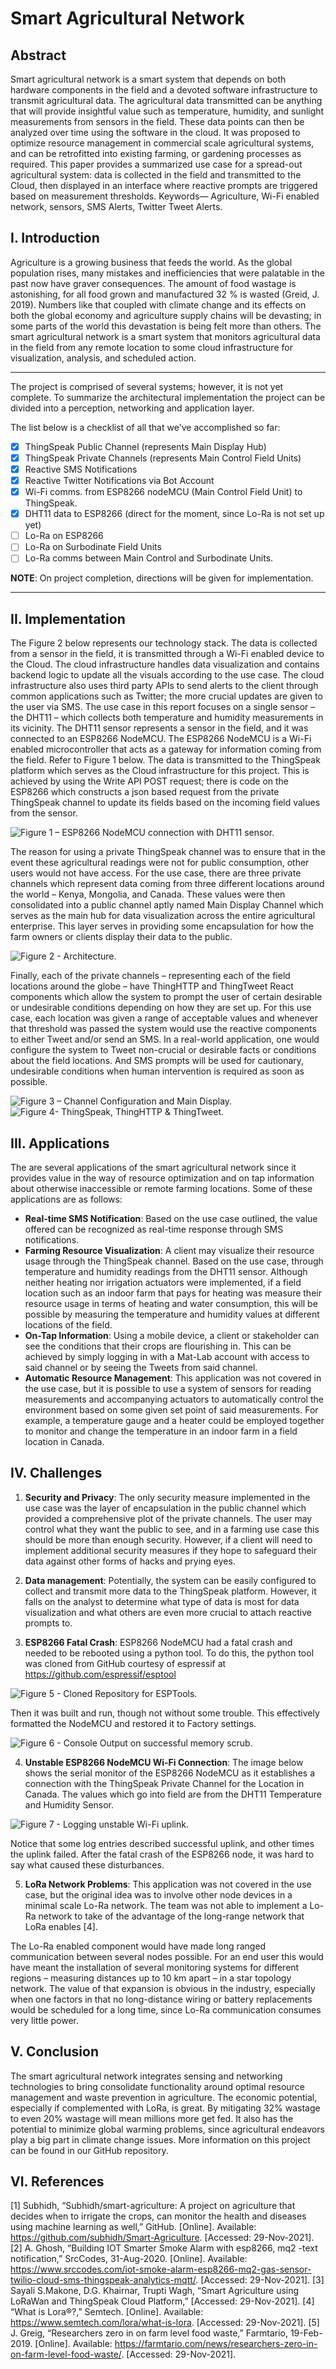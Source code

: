 # Smart Agricultural Network

## Abstract
Smart agricultural network is a smart system that depends on both hardware components in the field and a devoted software infrastructure to transmit agricultural data. The agricultural data transmitted can be anything that will provide insightful value such as temperature, humidity, and sunlight measurements from sensors in the field. These data points can then be analyzed over time using the software in the cloud. It was proposed to optimize resource management in commercial scale agricultural systems, and can be retrofitted into existing farming, or gardening processes as required. This paper provides a summarized use case for a spread-out agricultural system: data is collected in the field and transmitted to the Cloud, then displayed in an interface where reactive prompts are triggered based on measurement thresholds.
Keywords— Agriculture, Wi-Fi enabled network, sensors, SMS Alerts, Twitter Tweet Alerts.


## I.	Introduction 
Agriculture is a growing business that feeds the world. As the global population rises, many mistakes and inefficiencies that were palatable in the past now have graver consequences. The amount of food wastage is astonishing, for all food grown and manufactured 32 % is wasted (Greid, J. 2019). Numbers like that coupled with climate change and its effects on both the global economy and agriculture supply chains will be devasting; in some parts of the world this devastation is being felt more than others. 
The smart agricultural network is a smart system that monitors agricultural data in the field from any remote location to some cloud infrastructure for visualization, analysis, and scheduled action. 

---
The project is comprised of several systems; however, it is not yet complete. To summarize the architectural implementation the project can be divided into a perception, networking and application layer. 

The list below is a checklist of all that we've accomplished so far:
- [x] ThingSpeak Public Channel (represents Main Display Hub)
- [x] ThingSpeak Private Channels (represents Main Control Field Units)
- [x] Reactive SMS Notifications 
- [x] Reactive Twitter Notifications via Bot Account 
- [x] Wi-Fi comms. from ESP8266 nodeMCU (Main Control Field Unit) to ThingSpeak.
- [x] DHT11 data to ESP8266 (direct for the moment, since Lo-Ra is not set up yet)
- [ ] Lo-Ra on ESP8266 
- [ ] Lo-Ra on Surbodinate Field Units
- [ ] Lo-Ra comms between Main Control and Surbodinate Units. 

**NOTE**: On project completion, directions will be given for implementation.

---


## II.	Implementation

The Figure 2 below represents our technology stack. The data is collected from a sensor in the field, it is transmitted through a Wi-Fi enabled device to the Cloud. The cloud infrastructure handles data visualization and contains backend logic to update all the visuals according to the use case. The cloud infrastructure also uses third party APIs to send alerts to the client through common applications such as Twitter; the more crucial updates are given to the user via SMS. 
The use case in this report focuses on a single sensor – the DHT11 – which collects both temperature and humidity measurements in its vicinity. The DHT11 sensor represents a sensor in the field, and it was connected to an ESP8266 NodeMCU. The ESP8266 NodeMCU is a Wi-Fi enabled microcontroller that acts as a gateway for information coming from the field. Refer to Figure 1 below. The data is transmitted to the ThingSpeak platform which serves as the Cloud infrastructure for this project. This is achieved by using the Write API POST request; there is code on the ESP8266 which constructs a json based request from the private ThingSpeak channel to update its fields based on the incoming field values from the sensor. 
 
![Figure 1 – ESP8266 NodeMCU connection with DHT11 sensor.](./images/schematic_incomplete.png)


The reason for using a private ThingSpeak channel was to ensure that in the event these agricultural readings were not for public consumption, other users would not have access. For the use case, there are three private channels which represent data coming from three different locations around the world – Kenya, Mongolia, and Canada. These values were then consolidated into a public channel aptly named Main Display Channel which serves as the main hub for data visualization across the entire agricultural enterprise. This layer serves in providing some encapsulation for how the farm owners or clients display their data to the public. 
 
![Figure 2 - Architecture.](./images/tech_stack_incomplete.png)


Finally, each of the private channels – representing each of the field locations around the globe – have ThingHTTP and ThingTweet React components which allow the system to prompt the user of certain desirable or undesirable conditions depending on how they are set up. For this use case, each location was given a range of acceptable values and whenever that threshold was passed the system would use the reactive components to either Tweet and/or send an SMS. In a real-world application, one would configure the system to Tweet non-crucial or desirable facts or conditions about the field locations. And SMS prompts will be used for cautionary, undesirable conditions when human intervention is required as soon as possible.   

![Figure 3 – Channel Configuration and Main Display.](./images/channel_public_private_config.png)                                             
![Figure 4- ThingSpeak, ThingHTTP & ThingTweet.](./images/thingspeak_react_tools.png)
                               

## III.	Applications
The are several applications of the smart agricultural network since it provides value in the way of resource optimization and on tap information about otherwise inaccessible or remote farming locations. Some of these applications are as follows:
- **Real-time SMS Notification**: Based on the use case outlined, the value offered can be recognized as real-time response through SMS notifications. 
- **Farming Resource Visualization**: A client may visualize their resource usage through the ThingSpeak channel. Based on the use case, through temperature and humidity readings from the DHT11 sensor. Although neither heating nor irrigation actuators were implemented, if a field location such as an indoor farm that pays for heating was measure their resource usage in terms of heating and water consumption, this will be possible by measuring the temperature and humidity values at different locations of the field.
- **On-Tap Information**: Using a mobile device, a client or stakeholder can see the conditions that their crops are flourishing in. This can be achieved by simply logging in with a Mat-Lab account with access to said channel or by seeing the Tweets from said channel. 
- **Automatic Resource Management**: This application was not covered in the use case, but it is possible to use a system of sensors for reading measurements and accompanying actuators to automatically control the environment based on some given set point of said measurements. For example, a temperature gauge and a heater could be employed together to monitor and change the temperature in an indoor farm in a field location in Canada.


## IV.	Challenges

1.	**Security and Privacy**: The only security measure implemented in the use case was the layer of encapsulation in the public channel which provided a comprehensive plot of the private channels. The user may control what they want the public to see, and in a farming use case this should be more than enough security. However, if a client will need to implement additional security measures if they hope to safeguard their data against other forms of hacks and prying eyes.

2.	**Data management**: Potentially, the system can be easily configured to collect and transmit more data to the ThingSpeak platform. However, it falls on the analyst to determine what type of data is most for data visualization and what others are even more crucial to attach reactive prompts to. 

3.	**ESP8266 Fatal Crash**: ESP8266 NodeMCU had a fatal crash and needed to be rebooted using a python tool. To do this, the python tool was cloned from GitHub courtesy of espressif at https://github.com/espressif/esptool

![Figure 5 - Cloned Repository for ESPTools.](./images/clone_esptool.png)

Then it was built and run, though not without some trouble. This effectively formatted the NodeMCU and restored it to Factory settings. 

![Figure 6 - Console Output on successful memory scrub.](./images/memory_scrub_esptool.png)



4.	**Unstable ESP8266 NodeMCU Wi-Fi Connection**: The image below shows the serial monitor of the ESP8266 NodeMCU as it establishes a connection with the ThingSpeak Private Channel for the Location in Canada. The values which go into field are from the DHT11 Temperature and Humidity Sensor. 

![Figure 7 - Logging unstable Wi-Fi uplink.](./images/logging_unstable_wifi_uplink.png)

Notice that some log entries described successful uplink, and other times the uplink failed. After the fatal crash of the ESP8266 node, it was hard to say what caused these disturbances. 

5.	**LoRa Network Problems**: This application was not covered in the use case, but the original idea was to involve other node devices in a minimal scale Lo-Ra network. The team was not able to implement a Lo-Ra network to take of the advantage of the long-range network that LoRa enables [4].  

The Lo-Ra enabled component would have made long ranged communication between several nodes possible. For an end user this would have meant the installation of several monitoring systems for different regions – measuring distances up to 10 km apart – in a star topology network. The value of that expansion is obvious in the industry, especially when one factors in that no long-distance wiring or battery replacements would be scheduled for a long time, since Lo-Ra communication consumes very little power.


## V.	Conclusion
The smart agricultural network integrates sensing and networking technologies to bring consolidate functionality around optimal resource management and waste prevention in agriculture. The economic potential, especially if complemented with LoRa, is great. By mitigating 32% wastage to even 20% wastage will mean millions more get fed. It also has the potential to minimize global warming problems, since agricultural endeavors play a big part in climate change issues. More information on this project can be found in our GitHub repository.


## VI.	References

[1]	Subhidh, “Subhidh/smart-agriculture: A project on agriculture that decides when to irrigate the crops, can monitor the health and diseases using machine learning as well,” GitHub. [Online]. Available: https://github.com/subhidh/Smart-Agriculture. [Accessed: 29-Nov-2021]. 
[2]	A. Ghosh, “Building IOT Smarter Smoke Alarm with esp8266, mq2 -text notification,” SrcCodes, 31-Aug-2020. [Online]. Available: https://www.srccodes.com/iot-smoke-alarm-esp8266-mq2-gas-sensor-twilio-cloud-sms-thingspeak-analytics-mqtt/. [Accessed: 29-Nov-2021]. 
[3]	Sayali S.Makone, D.G. Khairnar, Trupti Wagh, “Smart Agriculture using LoRaWan and ThingSpeak Cloud Platform,” [Accessed: 29-Nov-2021].
[4]	“What is Lora®?,” Semtech. [Online]. Available: https://www.semtech.com/lora/what-is-lora. [Accessed: 29-Nov-2021]. 
[5]	J. Greig, “Researchers zero in on farm level food waste,” Farmtario, 19-Feb-2019. [Online]. Available: https://farmtario.com/news/researchers-zero-in-on-farm-level-food-waste/. [Accessed: 29-Nov-2021]. 
